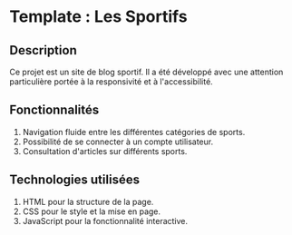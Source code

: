 # Template : Les Sportifs

## Description

Ce projet est un site de blog sportif. Il a été développé avec une attention particulière portée à la responsivité et à l'accessibilité.

## Fonctionnalités

1. Navigation fluide entre les différentes catégories de sports.
2. Possibilité de se connecter à un compte utilisateur.
3. Consultation d'articles sur différents sports.

## Technologies utilisées

1. HTML pour la structure de la page.
2. CSS pour le style et la mise en page.
3. JavaScript pour la fonctionnalité interactive.



